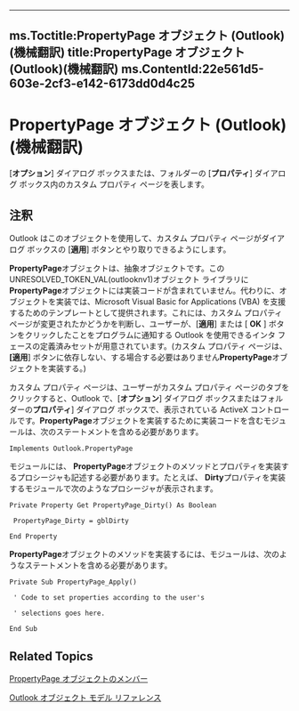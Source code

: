 

---
ms.Toctitle:PropertyPage オブジェクト (Outlook)(機械翻訳)
title:PropertyPage オブジェクト (Outlook)(機械翻訳)
ms.ContentId:22e561d5-603e-2cf3-e142-6173dd0d4c25
---
# PropertyPage オブジェクト (Outlook)(機械翻訳)




[**オプション**] ダイアログ ボックスまたは、フォルダーの [**プロパティ**] ダイアログ ボックス内のカスタム プロパティ ページを表します。

## 注釈
Outlook はこのオブジェクトを使用して、カスタム プロパティ ページがダイアログ ボックスの [**適用**] ボタンとやり取りできるようにします。



**PropertyPage**オブジェクトは、抽象オブジェクトです。このUNRESOLVED_TOKEN_VAL(outlooknv1)オブジェクト ライブラリに**PropertyPage**オブジェクトには実装コードが含まれていません。代わりに、オブジェクトを実装では、Microsoft Visual Basic for Applications (VBA) を支援するためのテンプレートとして提供されます。これには、カスタム プロパティ ページが変更されたかどうかを判断し、ユーザーが、[**適用**] または [ **OK** ] ボタンをクリックしたことをプログラムに通知する Outlook を使用できるインタ フェースの定義済みセットが用意されています。(カスタム プロパティ ページは、 **[適用**] ボタンに依存しない、する場合する必要はありません**PropertyPage**オブジェクトを実装する。)



カスタム プロパティ ページは、ユーザーがカスタム プロパティ ページのタブをクリックすると、Outlook で、[**オプション**] ダイアログ ボックスまたはフォルダーの**プロパティ**] ダイアログ ボックスで、表示されている ActiveX コントロールです。**PropertyPage**オブジェクトを実装するために実装コードを含むモジュールは、次のステートメントを含める必要があります。

```vba
Implements Outlook.PropertyPage
```




モジュールには、 **PropertyPage**オブジェクトのメソッドとプロパティを実装するプロシージャも記述する必要があります。たとえば、 **Dirty**プロパティを実装するモジュールで次のようなプロシージャが表示されます。

```vba
Private Property Get PropertyPage_Dirty() As Boolean 
 
 PropertyPage_Dirty = gblDirty 
 
End Property
```




**PropertyPage**オブジェクトのメソッドを実装するには、モジュールは、次のようなステートメントを含める必要があります。

```vba
Private Sub PropertyPage_Apply() 
 
 ' Code to set properties according to the user's 
 
 ' selections goes here. 
 
End Sub
```




## Related Topics

[PropertyPage オブジェクトのメンバー](d4524c0d-8134-9770-5d4a-162104b0308a.md)

[Outlook オブジェクト モデル リファレンス](73221b13-d8d8-99b8-3394-b95dbbfd5ddc.md)




